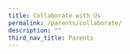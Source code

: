```yaml
---
title: Collaborate with Us
permalink: /parents/collaborate/
description: ""
third_nav_title: Parents
---
```

